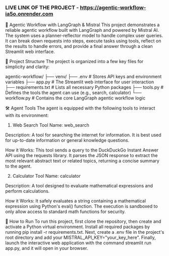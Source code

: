 ### LIVE LINK OF THE PROJECT - https://agentic-workflow-ia5o.onrender.com


🤖 Agentic Workflow with LangGraph & Mistral
This project demonstrates a reliable agentic workflow built with LangGraph and powered by Mistral AI. The system uses a planner-reflector model to handle complex user queries. It can break down requests into steps, execute tasks using tools, reflect on the results to handle errors, and provide a final answer through a clean Streamlit web interface.

📂 Project Structure
The project is organized into a few key files for simplicity and clarity:

agentic-workflow/
├── venv/
├── .env                  # Stores API keys and environment variables
├── app.py                # The Streamlit web interface for user interaction
├── requirements.txt      # Lists all necessary Python packages
├── tools.py              # Defines the tools the agent can use (e.g., search, calculator)
└── workflow.py           # Contains the core LangGraph agentic workflow logic
      



🛠️ Agent Tools
The agent is equipped with the following tools to interact with its environment:

1. Web Search
Tool Name: web_search

Description: A tool for searching the internet for information. It is best used for up-to-date information or general knowledge questions.

How it Works: This tool sends a query to the DuckDuckGo Instant Answer API using the requests library. It parses the JSON response to extract the most relevant abstract text or related topics, returning a concise summary to the agent.

2. Calculator
Tool Name: calculator

Description: A tool designed to evaluate mathematical expressions and perform calculations.

How it Works: It safely evaluates a string containing a mathematical expression using Python's eval() function. The execution is sandboxed to only allow access to standard math functions for security.

🚀 How to Run
To run this project, first clone the repository, then create and activate a Python virtual environment. Install all required packages by running pip install -r requirements.txt. Next, create a .env file in the project's root directory and add your MISTRAL_API_KEY="your_key_here". Finally, launch the interactive web application with the command streamlit run app.py, and it will open in your browser.
